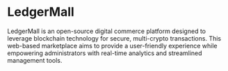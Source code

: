 # LedgerMall
LedgerMall is an open-source digital commerce platform designed to leverage blockchain technology for secure, multi-crypto transactions. This web-based marketplace aims to provide a user-friendly experience while empowering administrators with real-time analytics and streamlined management tools.
